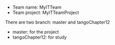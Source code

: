 - Team name: MyITTeam
- Team project: MyITTeamProject

There are two branch: master and tangoChapter12
- master: for the project
- tangoChapter12: for study